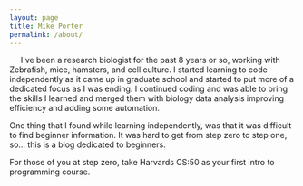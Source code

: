 ```yaml
---
layout: page
title: Mike Porter
permalink: /about/
---
```


&nbsp;&nbsp;&nbsp;&nbsp;&nbsp;I've been a research biologist for the past 8 years or so, working with Zebrafish, mice, hamsters, and cell culture. I started learning to code independently as it came up in graduate school and started to put more of a dedicated focus as I was ending. I continued coding and was able to bring the skills I learned and merged them with biology data analysis improving efficiency and adding some automation.

One thing that I found while learning independently, was that it was difficult to find beginner information. It was hard to get from step zero to step one, so... this is a blog dedicated to beginners.

For those of you at step zero, take Harvards CS:50 as your first intro to programming course.
